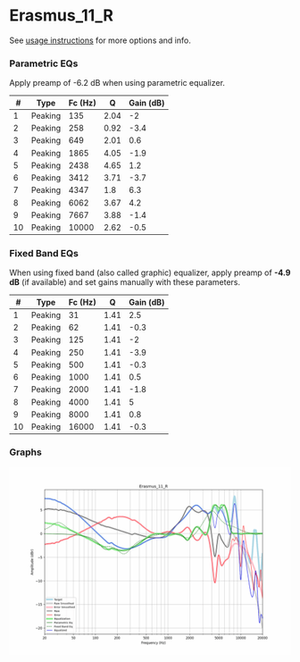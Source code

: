 # Erasmus_11_R
See [usage instructions](https://github.com/jaakkopasanen/AutoEq#usage) for more options and info.

### Parametric EQs
Apply preamp of -6.2 dB when using parametric equalizer.

|   # | Type    |   Fc (Hz) |    Q |   Gain (dB) |
|-----|---------|-----------|------|-------------|
|   1 | Peaking |       135 | 2.04 |        -2   |
|   2 | Peaking |       258 | 0.92 |        -3.4 |
|   3 | Peaking |       649 | 2.01 |         0.6 |
|   4 | Peaking |      1865 | 4.05 |        -1.9 |
|   5 | Peaking |      2438 | 4.65 |         1.2 |
|   6 | Peaking |      3412 | 3.71 |        -3.7 |
|   7 | Peaking |      4347 | 1.8  |         6.3 |
|   8 | Peaking |      6062 | 3.67 |         4.2 |
|   9 | Peaking |      7667 | 3.88 |        -1.4 |
|  10 | Peaking |     10000 | 2.62 |        -0.5 |

### Fixed Band EQs
When using fixed band (also called graphic) equalizer, apply preamp of **-4.9 dB** (if available) and set gains manually with these parameters.

|   # | Type    |   Fc (Hz) |    Q |   Gain (dB) |
|-----|---------|-----------|------|-------------|
|   1 | Peaking |        31 | 1.41 |         2.5 |
|   2 | Peaking |        62 | 1.41 |        -0.3 |
|   3 | Peaking |       125 | 1.41 |        -2   |
|   4 | Peaking |       250 | 1.41 |        -3.9 |
|   5 | Peaking |       500 | 1.41 |        -0.3 |
|   6 | Peaking |      1000 | 1.41 |         0.5 |
|   7 | Peaking |      2000 | 1.41 |        -1.8 |
|   8 | Peaking |      4000 | 1.41 |         5   |
|   9 | Peaking |      8000 | 1.41 |         0.8 |
|  10 | Peaking |     16000 | 1.41 |        -0.3 |

### Graphs
![](./Erasmus_11_R.png)
